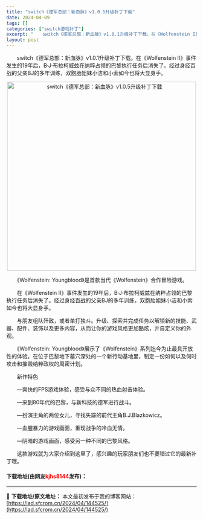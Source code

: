 ```yaml
---
title: "switch《德军总部：新血脉》v1.0.5升级补丁下载"
date: 2024-04-09
tags: []
categories: ["switch游戏补丁"]
excerpt: "　　switch《德军总部：新血脉》v1.0.1升级补丁下载。在《Wolfenstein II》事件发生的19年后，B&middot;J&middot;布拉柯威兹在纳粹占领的巴黎执行任务后消失了。经过身经百战的父亲BJ的多年训练，双胞胎姐妹小洁和小索如今也将大显身手。 　　《Wolfenstein:&hellip;"
layout: post
---
```


 <p>　　switch《德军总部：新血脉》v1.0.1升级补丁下载。在《Wolfenstein II》事件发生的19年后，B&middot;J&middot;布拉柯威兹在纳粹占领的巴黎执行任务后消失了。经过身经百战的父亲BJ的多年训练，双胞胎姐妹小洁和小索如今也将大显身手。</p> <p align="center"><img align="" border="0" src="https://lad.sfcrom.cn/wp-content/uploads/2024/04/20240409_661524a035b67.webp" width="500" alt="switch《德军总部：新血脉》v1.0.5升级补丁下载" /></p> <p>　　《Wolfenstein: Youngblood》是首款当代《Wolfenstein》合作冒险游戏。</p> <p>　　在《Wolfenstein II》事件发生的19年后，B&middot;J&middot;布拉柯威兹在纳粹占领的巴黎执行任务后消失了。经过身经百战的父亲BJ的多年训练，双胞胎姐妹小洁和小索如今也将大显身手。</p> <p>　　与朋友组队歼敌，或者单打独斗。升级、探索并完成任务以解锁新的技能、武器、配件、装饰以及更多内容，从而让你的游戏风格更加酷炫，并自定义你的外观。</p> <p>　　《Wolfenstein: Youngblood》展示了《Wolfenstein》系列迄今为止最具开放性的体验。在位于巴黎地下墓穴深处的一个新行动基地里，制定一份如何以及何时攻击和摧毁纳粹政权的周密计划。</p> <p>　　新作特色</p> <p>　　&mdash;爽快的FPS游戏体验，感受与众不同的热血射击体验。</p> <p>　　&mdash;来到80年代的巴黎，与新科技的德军进行战斗。</p> <p>　　&mdash;扮演主角的两位女儿，寻找失踪的前代主角B.J.Blazkowicz。</p> <p>　　&mdash;血腥暴力的游戏画面，重现战争的冷血无情。</p> <p>　　&mdash;阴暗的游戏画面，感受另一种不同的巴黎风格。</p> <p>　　这款游戏就为大家介绍到这里了，感兴趣的玩家朋友们也不要错过它的最新补丁哦。</p> <p><h4>下载地址(由网友<font color="red">kjhs8144</font>发布)：</h4></p> 

---
📖 **下载地址/原文地址：** 本文最初发布于我的博客网站：[https://lad.sfcrom.cn/2024/04/144525/](https://lad.sfcrom.cn/2024/04/144525/)
